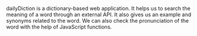 dailyDiction is a dictionary-based web application.
It helps us to search the meaning of a word through an external API.
It also gives us an example and synonyms related to the word.
We can also check the pronunciation of the word with the help of JavaScript functions.
